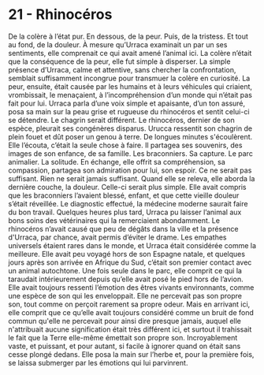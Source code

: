 # 21 - Rhinocéros

De la colère à l’état pur. En dessous, de la peur. Puis, de la tristess. Et tout au fond, de la douleur. À mesure qu’Urraca examinait un par un ses sentiments, elle comprenait ce qui avait amené l’animal ici. La colère n’était que la conséquence de la peur, elle fut simple à disperser. La simple présence d’Urraca, calme et attentive, sans chercher la confrontation, semblait suffisamment incongrue pour transmuer la colère en curiosité. La peur, ensuite, était causée par les humains et à leurs véhicules qui criaient, vrombissait, le menaçaient, à l’incompréhension d’un monde qui n’était pas fait pour lui. Urraca parla d’une voix simple et apaisante, d’un ton assuré, posa sa main sur la peau grise et rugueuse du rhinocéros et sentit celui-ci se détendre. Le chagrin serait différent. Le rhinocéros, dernier de son espèce, pleurait ses congénères disparus. Urucca ressentit son chagrin de plein fouet et dût poser un genou à terre. De longues minutes s'écoulèrent. Elle l’écouta, c’était la seule chose à faire. Il partagea ses souvenirs, des images de son enfance, de sa famille. Les braconniers. Sa capture. Le parc animalier. La solitude. En échange, elle offrit sa compréhension, sa compassion, partagea son admiration pour lui, son espoir. Ce ne serait pas suffisant. Rien ne serait jamais suffisant. Quand elle se releva, elle aborda la dernière couche, la douleur. Celle-ci serait plus simple. Elle avait compris que les braconniers l’avaient blessé, enfant, et que cette vieille douleur s’était réveillée. Le diagnostic effectué, la médecine moderne saurait faire du bon travail. Quelques heures plus tard, Urraca pu laisser l’animal aux bons soins des vétérinaires qui la remerciaient abondamment. Le rhinocéros n’avait causé que peu de dégâts dans la ville et la présence d'Urraca, par chance, avait permis d’éviter le drame. Les empathes universels étaient rares dans le monde, et Urraca était considérée comme la meilleure. Elle avait peu voyagé hors de son Espagne natale, et quelques jours après son arrivée en Afrique du Sud, c’était son premier contact avec un animal autochtone. Une fois seule dans le parc, elle comprit ce qui la taraudait intérieurement depuis qu’elle avait posé le pied hors de l’avion. Elle avait toujours ressenti l’émotion des êtres vivants environnants, comme une espèce de son qui les enveloppait. Elle ne percevait pas son propre son, tout comme on perçoit rarement sa propre odeur. Mais en arrivant ici, elle comprit que ce qu’elle avait toujours considéré comme un bruit de fond commun qu'elle ne percevait pour ainsi dire presque jamais, auquel elle n'attribuait aucune signification était très différent ici, et surtout il trahissait le fait que la Terre elle-même émettait son propre son. Incroyablement vaste, et puissant, et pour autant, si facile à ignorer quand on était sans cesse plongé dedans. Elle posa la main sur l’herbe et, pour la première fois, se laissa submerger par les émotions qui lui parvinrent.